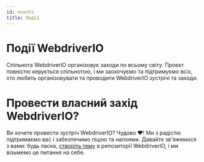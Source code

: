 ```yaml
---
id: events
title: Події
---
```


# Події WebdriverIO

Спільнота WebdriverIO організовує заходи по всьому світу. Проєкт повністю керується спільнотою, і ми заохочуємо та підтримуємо всіх, хто любить організовувати та проводити WebdriverIO зустрічі та заходи.

<EventList></EventList>

# Провести власний захід WebdriverIO?

Ви хочете провести зустріч WebdriverIO? Чудово ❤️! Ми з радістю підтримаємо вас і забезпечимо піцою та напоями. Давайте зв'яжемося з вами: будь ласка, [створіть тему](https://github.com/webdriverio/webdriverio/issues/new?assignees=\&labels=Event+%F0%9F%93%85%2CNeeds+Triaging+%E2%8F%B3\&projects=\&template=event-proposal.yml\&title=%5B%F0%9F%93%85+Event+Suggestion%5D%3A+%3Ctitle%3E) в репозиторії WebdriverIO, і ми візьмемо це питання на себе.
